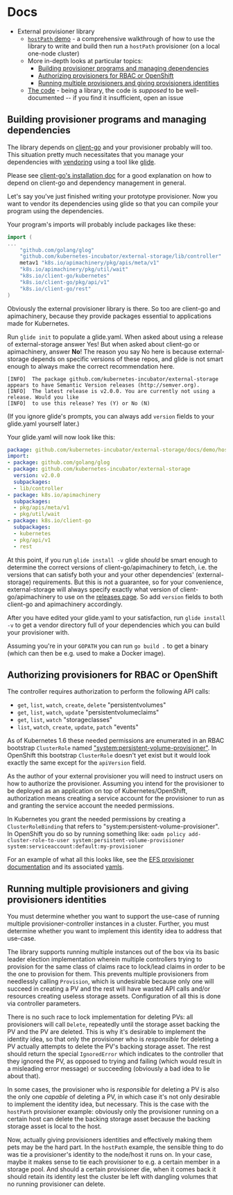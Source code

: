 # Docs
* External provisioner library
	* [`hostPath` demo](demo/hostpath-provisioner/README.md) - a comprehensive walkthrough of how to use the library to write and build then run a `hostPath` provisioner (on a local one-node cluster)
	* More in-depth looks at particular topics:
		* [Building provisioner programs and managing dependencies](#building-provisioner-programs-and-managing-dependencies)
		* [Authorizing provisioners for RBAC or OpenShift](#authorizing-provisioners-for-rbac-or-openshift)
		* [Running multiple provisioners and giving provisioners identities](#running-multiple-provisioners-and-giving-provisioners-identities)
	* [The code](../lib/controller) - being a library, the code is *supposed* to be well-documented -- if you find it insufficient, open an issue

## Building provisioner programs and managing dependencies

The library depends on [client-go](https://github.com/kubernetes/client-go) and your provisioner probably will too. This situation pretty much necessitates that you manage your dependencies with [vendoring](https://github.com/golang/go/wiki/PackageManagementTools) using a tool like [glide](https://github.com/Masterminds/glide).

Please see [client-go's installation doc](https://github.com/kubernetes/client-go/blob/master/INSTALL.md#installing-client-go) for a good explanation on how to depend on client-go and dependency management in general.

Let's say you've just finished writing your prototype provisioner. Now you want to vendor its dependencies using glide so that you can compile your program using the dependencies.

Your program's imports will probably include packages like these:

```go
import (
...
	"github.com/golang/glog"
	"github.com/kubernetes-incubator/external-storage/lib/controller"
	metav1 "k8s.io/apimachinery/pkg/apis/meta/v1"
	"k8s.io/apimachinery/pkg/util/wait"
	"k8s.io/client-go/kubernetes"
	"k8s.io/client-go/pkg/api/v1"
	"k8s.io/client-go/rest"
)
```

Obviously the external provisioner library is there. So too are client-go and apimachinery, because they provide packages essential to applications made for Kubernetes.

Run `glide init` to populate a glide.yaml. When asked about using a release of external-storage answer Yes! But when asked about client-go or apimachinery, answer **No**! The reason you say No here is because external-storage depends on specific versions of these repos, and glide is not smart enough to always make the correct recommendation here.

```
[INFO]	The package github.com/kubernetes-incubator/external-storage appears to have Semantic Version releases (http://semver.org). 
[INFO]	The latest release is v2.0.0. You are currently not using a release. Would you like
[INFO]	to use this release? Yes (Y) or No (N)
```

(If you ignore glide's prompts, you can always add `version` fields to your glide.yaml yourself later.)

Your glide.yaml will now look like this:

```yaml
package: github.com/kubernetes-incubator/external-storage/docs/demo/hostpath-provisioner
import:
- package: github.com/golang/glog
- package: github.com/kubernetes-incubator/external-storage
  version: v2.0.0
  subpackages:
  - lib/controller
- package: k8s.io/apimachinery
  subpackages:
  - pkg/apis/meta/v1
  - pkg/util/wait
- package: k8s.io/client-go
  subpackages:
  - kubernetes
  - pkg/api/v1
  - rest
```

At this point, if you run `glide install -v` glide *should* be smart enough to determine the correct versions of client-go/apimachinery to fetch, i.e. the versions that can satisfy both your and your other dependencies' (external-storage) requirements. But this is not a guarantee, so for your convenience, external-storage will always specify exactly what version of client-go/apimachinery to use on the [releases page](https://github.com/kubernetes-incubator/external-storage/releases). So add `version` fields to both client-go and apimachinery accordingly.

After you have edited your glide.yaml to your satisfaction, run `glide install -v` to get a vendor directory full of your dependencies which you can build your provisioner with.

Assuming you're in your `GOPATH` you can run `go build .` to get a binary (which can then be e.g. used to make a Docker image).

## Authorizing provisioners for RBAC or OpenShift

The controller requires authorization to perform the following API calls:
* `get`, `list`, `watch`, `create`, `delete` "persistentvolumes"
* `get`, `list`, `watch`, `update` "persistentvolumeclaims"
* `get`, `list`, `watch` "storageclasses"
* `list`, `watch`, `create`, `update`, `patch` "events"

As of Kubernetes 1.6 these needed permissions are enumerated in an RBAC bootstrap `ClusterRole` named ["system:persistent-volume-provisioner"](https://github.com/kubernetes/kubernetes/blob/4e01d1d1412950250148d25ca607fb9585f4c86b/plugin/pkg/auth/authorizer/rbac/bootstrappolicy/testdata/cluster-roles.yaml#L693). In OpenShift this bootstrap `ClusterRole` doesn't yet exist but it would look exactly the same except for the `apiVersion` field.

As the author of your external provisioner you will need to instruct users on how to authorize the provisioner. Assuming you intend for the provisioner to be deployed as an application on top of Kubernetes/OpenShift, authorization means creating a service account for the provisioner to run as and granting the service account the needed permissions.

In Kubernetes you grant the needed permissions by creating a `ClusterRoleBinding` that refers to "system:persistent-volume-provisioner".
In OpenShift you do so by running something like: `oadm policy add-cluster-role-to-user system:persistent-volume-provisioner system:serviceaccount:default:my-provisioner`

For an example of what all this looks like, see the [EFS provisioner documentation](https://github.com/kubernetes-incubator/external-storage/tree/master/aws/efs#authorization) and its associated [yamls](https://github.com/kubernetes-incubator/external-storage/tree/master/aws/efs/deploy/auth).

## Running multiple provisioners and giving provisioners identities

You must determine whether you want to support the use-case of running multiple provisioner-controller instances in a cluster. Further, you must determine whether you want to implement this identity idea to address that use-case.

The library supports running multiple instances out of the box via its basic leader election implementation wherein multiple controllers trying to provision for the same class of claims race to lock/lead claims in order to be the one to provision for them. This prevents multiple provisioners from needlessly calling `Provision`, which is undesirable because only one will succeed in creating a PV and the rest will have wasted API calls and/or resources creating useless storage assets. Configuration of all this is done via controller parameters.

There is no such race to lock implementation for deleting PVs: all provisioners will call `Delete`, repeatedly until the storage asset backing the PV and the PV are deleted. This is why it's desirable to implement the identity idea, so that only the provisioner who is *responsible* for deleting a PV actually attempts to delete the PV's backing storage asset. The rest should return the special `IgnoredError` which indicates to the controller that they ignored the PV, as opposed to trying and failing (which would result in a misleading error message) or succeeding (obviously a bad idea to lie about that).

In some cases, the provisioner who is *responsible* for deleting a PV is also the only one *capable* of deleting a PV, in which case it's not only desirable to implement the identity idea, but necessary. This is the case with the `hostPath` provisioner example: obviously only the provisioner running on a certain host can delete the backing storage asset because the backing storage asset is local to the host.

Now, actually giving provisioners identities and effectively making them pets may be the hard part. In the `hostPath` example, the sensible thing to do was tie a provisioner's identity to the node/host it runs on. In your case, maybe it makes sense to tie each provisioner to e.g. a certain member in a storage pool. And should a certain provisioner die, when it comes back it should retain its identity lest the cluster be left with dangling volumes that no running provisioner can delete.
